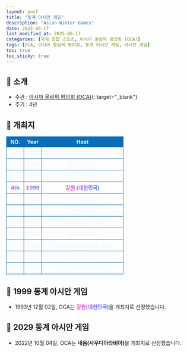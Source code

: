 ```yaml
---
layout: post
title: "동계 아시안 게임"
description: "Asian Winter Games"
date: 2025-08-17
last_modified_at: 2025-08-17
categories: [국제 종합 스포츠, 아시아 올림픽 평의회 (OCA)]
tags: [OCA, 아시아 올림픽 평의회, 동계 아시안 게임, 아시안 게임]
toc: true
toc_sticky: true
---
```

<style>
    /* 테이블 서식 */
    table {
        width: 100%;
        border-collapse: collapse;
        font-size: 14px;
        color: #f0f6fc;
      }
      th, td {
        border: 1px solid #0B6DB7;
        padding: 5px;
        text-align: center;
        font-weight: normal;
      }
</style>
## 📜 소개
* 주관 : [아시아 올림픽 평의회 (OCA)](https://oca.asia/){: target="_blank"}
* 주기 : 4년

## 📜 개최지
<html>

<head>
    <meta charset="UTF-8">
</head>

<body>
    <table>
        <tr style="background: #0B6DB7;">
            <th style="width: 15%; font-weight: bold;">NO.</th>
            <th style="width: 15%; font-weight: bold;">Year</th>
            <th style="width: 70%; font-weight: bold;">Host</th>
        </tr>
        <tr>
            <th>1st</th>
            <th>1986</th>
            <th>삿포로 (일본)</th>
        </tr>
        <tr>
            <th>2nd</th>
            <th>1990</th>
            <th>삿포로 (일본)</th>
        </tr>
        <tr>
            <th>3rd</th>
            <th>1996</th>
            <th>하얼빈 (중국)</th>
        </tr>
        <tr>
            <th><span style="background: text linear-gradient(to right, #FF43A8, #BE5DFA, #776CFF, #4172F2); font-weight: bold; -webkit-background-clip: text; -webkit-text-fill-color: transparent;">4th</span></th>
            <th><span style="background: text linear-gradient(to right, #FF43A8, #BE5DFA, #776CFF, #4172F2); font-weight: bold; -webkit-background-clip: text; -webkit-text-fill-color: transparent;">1999</span></th>
            <th><span style="background: text linear-gradient(to right, #FF43A8, #BE5DFA, #776CFF, #4172F2); font-weight: bold; -webkit-background-clip: text; -webkit-text-fill-color: transparent;">강원 (대한민국)</span></th>
        </tr>
        <tr>
            <th>5th</th>
            <th>2003</th>
            <th>아오모리 (일본)</th>
        </tr>
        <tr>
            <th>6th</th>
            <th>2007</th>
            <th>창춘 (중국)</th>
        </tr>
        <tr>
            <th>7th</th>
            <th>2011</th>
            <th>알마티 (카자흐스탄)</th>
        </tr>
        <tr>
            <th>8th</th>
            <th>2017</th>
            <th>삿포로 (일본)</th>
        </tr>
        <tr>
            <th>9th</th>
            <th>2021</th>
            <th>〈코로나19 범유행으로 취소〉</th>
        </tr>
        <tr>
            <th>10th</th>
            <th>2025</th>
            <th>하얼빈 (중국)</th>
        </tr>
        <tr>
            <th>11th</th>
            <th>2029</th>
            <th>네옴 (사우디아라비아)</th>
        </tr>
    </table>
</body>

</html>

## 📜 1999 동계 아시안 게임
* 1993년 12월 02일, OCA는 <span style="background: text linear-gradient(to right, #FF43A8, #BE5DFA, #776CFF, #4172F2); font-weight: bold; -webkit-background-clip: text; -webkit-text-fill-color: transparent;">강원(대한민국)</span>을 개최지로 선정했습니다.

## 📜 2029 동계 아시안 게임
* 2022년 10월 04일, OCA는 <span style="font-weight: bold;">네옴(사우디아라비아)</span>을 개최지로 선정했습니다.
